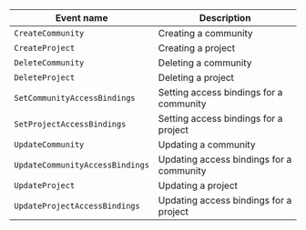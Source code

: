 | Event name | Description |
--- | ---
| `CreateCommunity` | Creating a community |
| `CreateProject` | Creating a project |
| `DeleteCommunity` | Deleting a community |
| `DeleteProject` | Deleting a project |
| `SetCommunityAccessBindings` | Setting access bindings for a community |
| `SetProjectAccessBindings` | Setting access bindings for a project |
| `UpdateCommunity` | Updating a community |
| `UpdateCommunityAccessBindings` | Updating access bindings for a community |
| `UpdateProject` | Updating a project |
| `UpdateProjectAccessBindings` | Updating access bindings for a project |
